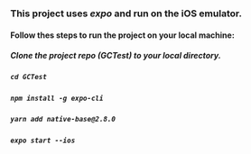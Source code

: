 ### This project uses *expo* and run on the iOS emulator.

#### Follow thes steps to run the project on your local machine:

##### Clone the project repo (*GCTest*) to your local directory.
##### `cd GCTest`
##### `npm install -g expo-cli`
##### `yarn add native-base@2.8.0`
##### `expo start --ios`